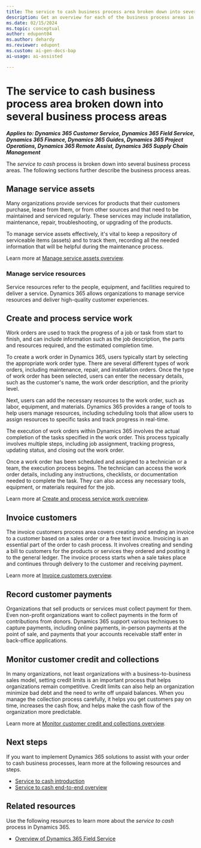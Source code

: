 ```yaml
---
title: The service to cash business process area broken down into several business process areas
description: Get an overview for each of the business process areas in the service to cash end-to-end business process flow in Dynamics 365 solutions.
ms.date: 02/15/2024
ms.topic: conceptual
author: edupont04
ms.author: dehardy
ms.reviewer: edupont
ms.custom: ai-gen-docs-bap
ai-usage: ai-assisted

---
```


# The service to cash business process area broken down into several business process areas

***Applies to: Dynamics 365 Customer Service, Dynamics 365 Field Service, Dynamics 365 Finance, Dynamics 365 Guides, Dynamics 365 Project Operations, Dynamics 365 Remote Assist, Dynamics 365 Supply Chain Management***

The *service to cash* process is broken down into several business process areas. The following sections further describe the business process areas.

## Manage service assets

Many organizations provide services for products that their customers purchase, lease from them, or from other sources and that need to be maintained and serviced regularly. These services may include installation, maintenance, repair, troubleshooting, or upgrading of the products.  

To manage service assets effectively, it's vital to keep a repository of serviceable items (assets) and to track them, recording all the needed information that will be helpful during the maintenance process.  

Learn more at [Manage service assets overview](service-to-cash-manage-service-assets.md).

<!-- 
## Establish servicing policies and procedures

Servicing policies and procedures in Dynamics 365 help your organization provide high-quality service to your customers. Start by defining your organization's service policies, including service level agreements (SLAs), response times, and escalation procedures. This definition helps make sure that your team understands the expectations for service delivery and can respond appropriately to customer requests.

Determine the channels through which customers can submit service requests, such as phone, email, or web portal. Create a process for service request handling. Define a process for how service requests will be handled. Include how they'll be assigned to resources, how progress will be tracked, and how customers will be updated on the status of their requests.

- Establish procedures for resource management.

- Develop a billing process.

- Monitor and measure service performance. -->

### Manage service resources

Service resources refer to the people, equipment, and facilities required to deliver a service. Dynamics 365 allows organizations to manage service resources and deliver high-quality customer experiences.

<!-- ### Create and manage accounts for servicing

The ability to effectively create and manage accounts for servicing in Dynamics 365 is core to making sure that the right information is provided for all aspects of the *service to cash* process. Through relationships between accounts and related *service to cash* data, you also gain insights into your service operations, which can improve your overall efficiency. -->

<!-- ## Create and manage assets

Leasing an asset within Dynamics 365 refers to the process of creating and maintaining a lease agreement for a specific asset, such as a piece of equipment, vehicle, or property. With lease management in Dynamics 365, businesses can create leases and associated assets, manage lease terms and conditions, and track payments and invoices. 

## Create work orders

Work orders are used to track the progress of a job or task from start to finish, and can include information such as the job description, the parts and resources required, and the estimated completion time.

To create a work order in Dynamics 365, users typically start by selecting the appropriate work order type. There are several different types of work orders, including maintenance, repair, and installation orders. Once the type of work order has been selected, users can enter the necessary details, such as the customer's name, the work order description, and the priority level.

Next, users can add the necessary resources to the work order, such as labor, equipment, and materials. Dynamics 365 provides a range of tools to help users manage resources. For example, it provides scheduling tools that users can use to assign resources to specific tasks and track progress in real time.  

Learn more at [Create work orders overview](service-to-cash-create-work-orders.md).  

## Schedule work orders

Dynamics 365 provides a range of tools and features to help users schedule work orders, enabling them to allocate resources effectively, ensure tasks are completed on time, and minimize downtime.

To schedule work orders, users typically start by reviewing the work order backlog and identifying any high-priority tasks. They can then use the scheduling tools to assign resources to these tasks based on their availability and skill set. In addition, automated scheduling optimization capabilities can help users schedule tasks.

Users can also use Dynamics 365 to set up preventative maintenance schedules. This involves creating recurring work orders for tasks such as equipment inspections or regular maintenance tasks.  -->

## Create and process service work

Work orders are used to track the progress of a job or task from start to finish, and can include information such as the job description, the parts and resources required, and the estimated completion time.

To create a work order in Dynamics 365, users typically start by selecting the appropriate work order type. There are several different types of work orders, including maintenance, repair, and installation orders. Once the type of work order has been selected, users can enter the necessary details, such as the customer's name, the work order description, and the priority level.

Next, users can add the necessary resources to the work order, such as labor, equipment, and materials. Dynamics 365 provides a range of tools to help users manage resources, including scheduling tools that allow users to assign resources to specific tasks and track progress in real-time.  
<!-- 
Learn more at [Create work orders overview](service-to-cash-create-work-orders.md).  -->

The execution of work orders within Dynamics 365 involves the actual completion of the tasks specified in the work order. This process typically involves multiple steps, including job assignment, tracking progress, updating status, and closing out the work order.

Once a work order has been scheduled and assigned to a technician or a team, the execution process begins. The technician can access the work order details, including any instructions, checklists, or documentation needed to complete the task. They can also access any necessary tools, equipment, or materials required for the job.

Learn more at [Create and process service work overview](service-to-cash-create-process-service-work.md).  
<!-- ## Review and close work orders

Once the work order is completed, the technician can close out the job. This involves updating the work order status to reflect the completion of the task, adding any notes or comments about the job, and closing out any associated purchase orders or invoices.

## Analyze service operations

Dynamics 365 also provides reporting and analytics tools that can be used to analyze work order execution data, such as task completion times, resource utilization, and cost analysis. This data can be used to optimize future work orders and improve the efficiency of the maintenance or repair process. -->

## Invoice customers

The invoice customers process area covers creating and sending an invoice to a customer based on a sales order or a free text invoice. Invoicing is an essential part of the order to cash process. It involves creating and sending a bill to customers for the products or services they ordered and posting it to the general ledger. The invoice process starts when a sale takes place and continues through delivery to the customer and receiving payment.  

Learn more at [Invoice customers overview](order-to-cash-invoice-sales-orders-overview.md).  

## Record customer payments

Organizations that sell products or services must collect payment for them. Even non-profit organizations want to collect payments in the form of contributions from donors. Dynamics 365 support various techniques to capture payments, including online payments, in-person payments at the point of sale, and payments that your accounts receivable staff enter in back-office applications.  

## Monitor customer credit and collections

In many organizations, not least organizations with a business-to-business sales model, setting credit limits is an important process that helps organizations remain competitive. Credit limits can also help an organization minimize bad debt and the need to write off unpaid balances. When you manage the collection process carefully, it helps you get customers pay on time, increases the cash flow, and helps make the cash flow of the organization more predictable.  

Learn more at [Monitor customer credit and collections overview](order-to-cash-monitor-customer-credit-collections-overview.md).  

## Next steps

If you want to implement Dynamics 365 solutions to assist with your order to cash business processes, learn more at the following resources and steps.

- [Service to cash introduction](service-to-cash-introduction.md)  
- [Service to cash end-to-end overview](service-to-cash-overview.md)  

## Related resources

Use the following resources to learn more about the *service to cash* process in Dynamics 365.

- [Overview of Dynamics 365 Field Service](/dynamics365/field-service/overview)

<!--## Tags
*Stakeholders:* Functional consultant, Business analyst, Accounts payable lead, Accounts receivable lead, Finance lead, Sales lead, Purchasing lead, Production lead, Supply chain lead

*Products:* Dynamics 365 Customer Service, Dynamics 365 Field Service, Dynamics 365 Guides, Dynamics 365 Remote Assist, Dynamics 365 Supply Chain Management
